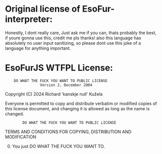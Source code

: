 # Original license of EsoFur-interpreter:

Honestly, I dont really care, Just ask me if you can, thats probably the best, if youre gonna use this, credit me pls thanks!
also this language has absolutely no user input sanitizing, so please dont use this joke of a language for anything important.

# EsoFurJS WTFPL License: 

        DO WHAT THE FUCK YOU WANT TO PUBLIC LICENSE 
                    Version 2, December 2004 

 Copyright (C) 2024 Richard 'kanskje null' Kužela 

 Everyone is permitted to copy and distribute verbatim or modified 
 copies of this license document, and changing it is allowed as long 
 as the name is changed. 

            DO WHAT THE FUCK YOU WANT TO PUBLIC LICENSE 
   TERMS AND CONDITIONS FOR COPYING, DISTRIBUTION AND MODIFICATION 

  0. You just DO WHAT THE FUCK YOU WANT TO.

